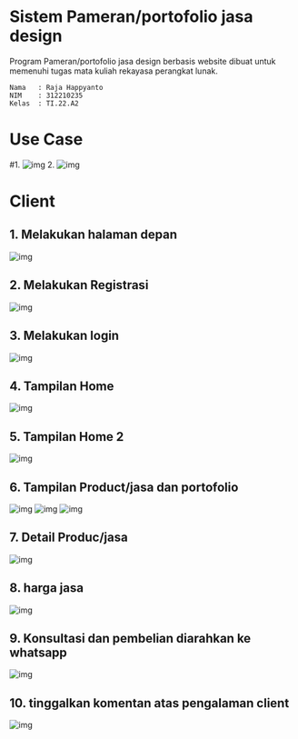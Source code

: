 # Sistem Pameran/portofolio jasa design
Program Pameran/portofolio jasa design berbasis website dibuat untuk memenuhi tugas mata kuliah rekayasa perangkat lunak. 

```
Nama   : Raja Happyanto
NIM    : 312210235
Kelas  : TI.22.A2
```

# Use Case
#1. 
![img](https://github.com/luffy-arc/Sistem_PameranDesign/blob/main/Screenshot%20(96).png)
2. 
![img]([https://github.com/luffy-arc/Sistem_PameranDesign/blob/main/Screenshot%20(96).png](https://github.com/luffy-arc/Sistem_PameranDesign/blob/main/Screenshot%202024-01-08%20004227.png))


# Client
## 1. Melakukan halaman depan

![img](https://github.com/luffy-arc/Sistem_PameranDesign/blob/main/Screenshot%20(96).png)

## 2. Melakukan Registrasi

![img](https://github.com/luffy-arc/Sistem_PameranDesign/blob/main/Screenshot%20(97).png)

## 3. Melakukan login

![img](https://github.com/luffy-arc/Sistem_PameranDesign/blob/main/Screenshot%20(98).png)

## 4. Tampilan Home

![img](https://github.com/luffy-arc/Sistem_PameranDesign/blob/main/Screenshot%20(99).png)

## 5. Tampilan Home 2

![img](https://github.com/luffy-arc/Sistem_PameranDesign/blob/main/Screenshot%20(100).png)

## 6. Tampilan Product/jasa dan portofolio

![img](https://github.com/luffy-arc/Sistem_PameranDesign/blob/main/Screenshot%20(101).png)
![img](https://github.com/luffy-arc/Sistem_PameranDesign/blob/main/Screenshot%20(102).png)
![img](https://github.com/luffy-arc/Sistem_PameranDesign/blob/main/Screenshot%20(103).png)

## 7. Detail Produc/jasa

![img](https://github.com/luffy-arc/Sistem_PameranDesign/blob/main/Screenshot%20(104).png)

## 8. harga jasa

![img](https://github.com/luffy-arc/Sistem_PameranDesign/blob/main/Screenshot%20(105).png)

## 9. Konsultasi dan pembelian diarahkan ke whatsapp

![img](https://github.com/luffy-arc/Sistem_PameranDesign/blob/main/Screenshot%20(106).png)

## 10. tinggalkan komentan atas pengalaman client

![img](https://github.com/luffy-arc/Sistem_PameranDesign/blob/main/Screenshot%20(107).png)

